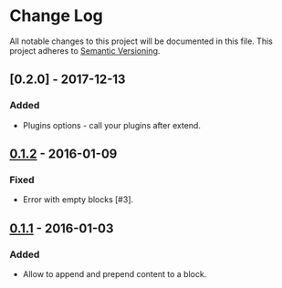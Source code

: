 # Change Log
All notable changes to this project will be documented in this file.
This project adheres to [Semantic Versioning](http://semver.org/).

## [0.2.0] - 2017-12-13
### Added
- Plugins options - call your plugins after extend.


## [0.1.2] - 2016-01-09
### Fixed
- Error with empty blocks [#3].


## [0.1.1] - 2016-01-03
### Added
- Allow to append and prepend content to a block.


[0.1.2]: https://github.com/posthtml/posthtml-extend/compare/0.1.1...0.1.2
[0.1.1]: https://github.com/posthtml/posthtml-extend/compare/0.1.0...0.1.1
